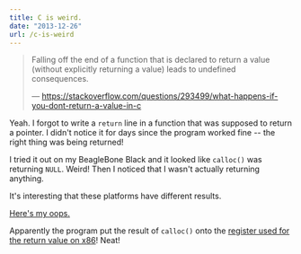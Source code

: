 ```yaml
---
title: C is weird.
date: "2013-12-26"
url: /c-is-weird
---
```



> Falling off the end of a function that is declared to return a value (without explicitly returning a value) leads to undefined consequences.
>
> — https://stackoverflow.com/questions/293499/what-happens-if-you-dont-return-a-value-in-c

Yeah. I forgot to write a `return` line in a function that was supposed to return a pointer. I didn't notice it for days since the program worked fine -- the right thing was being returned!

I tried it out on my BeagleBone Black and it looked like `calloc()` was returning `NULL`. Weird! Then I noticed that I wasn't actually returning anything.

It's interesting that these platforms have different results.

[Here's my oops.](https://github.com/Preetam/vlmap/commit/49ed1e966abc491#diff-e08843ac041a0a54fa44b93b13f7687cL31)

Apparently the program put the result of `calloc()` onto the [register used for the return value on x86](https://stackoverflow.com/questions/7280877/why-and-how-does-gcc-compile-a-function-with-a-missing-return-statement)! Neat!

